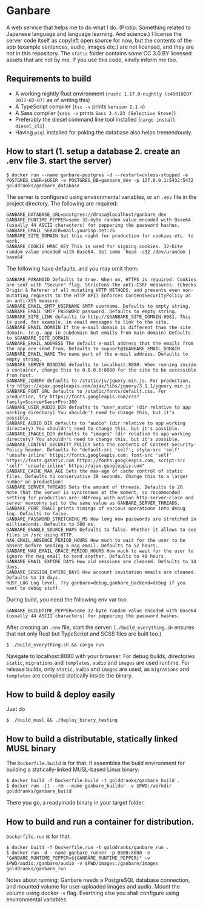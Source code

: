 # Ganbare
A web service that helps me to do what I do. (Protip: Something related to Japanese language and language learning. And science.) I license the server code itself as copyleft open source for now, but the contents of the app (example sentences, audio, images etc.) are not licensed, and they are not in this repository. The `static` folder contains some CC 3.0 BY licensed assets that are not by me. If you use this code, kindly inform me too.

## Requirements to build

* A working nightly Rust environment (`rustc 1.17.0-nightly (c49d10207 2017-02-07)` as of writing this)
* A TypeScript compiler (`tsc -v` prints `Version 2.1.4`)
* A Sass compiler (`sass -v` prints `Sass 3.4.23 (Selective Steve)`)
* Preferably the diesel command line tool installed (`cargo install diesel_cli`)
* Having `psql` installed for poking the database also helps tremendously.

## How to start (1. setup a database 2. create an .env file 3. start the server)

    $ docker run --name ganbare-postgres -d --restart=unless-stopped -e POSTGRES_USER=$USER -e POSTGRES_DB=ganbare_dev -p 127.0.0.1:5432:5432 golddranks/ganbare_database

The server is configured using environmental variables, or an `.env` file in the project directory. The following are required:

    GANBARE_DATABASE_URL=postgres://drasa@localhost/ganbare_dev
    GANBARE_RUNTIME_PEPPER=some 32-byte random value encoded with Base64 (usually 44 ASCII characters) for peppering the password hashes.
    GANBARE_EMAIL_SERVER=mail.yourisp.net:25
    GANBARE_SITE_DOMAIN Set this right for production for cookies etc. to work.
    GANBARE_COOKIE_HMAC_KEY This is used for signing cookies. 32-bite random value encoded with Base64. Get some `head -c32 /dev/urandom | base64`

The following have defaults, and you may omit them:

    GANBARE_PARANOID Defaults to true. When on, HTTPS is required. Cookies are sent with "Secure" flag. Strictens the anti-CSRF measures. (Checks Origin & Referer of all mutating HTTP METHODS, and prevents even non-mutating requests to the HTTP API) Enforces ContentSecurityPolicy as an anti-XSS measure.
    GANBARE_EMAIL_SMTP_USERNAME SMTP username. Defaults to empty string.
    GANBARE_EMAIL_SMTP_PASSWORD password. Defaults to empty string.
    GANBARE_SITE_LINK defaults to http://$GANBARE_SITE_DOMAIN:8081. This is used, for example, in email messages to link to the site.
    GANBARE_EMAIL_DOMAIN If the e-mail domain is different than the site domain. (e.g. app in subdomain but emails from main domain) Defaults to $GANBARE_SITE_DOMAIN
    GANBARE_EMAIL_ADDRESS The default e-mail address that the emails from the app are send from. Defaults to support@$GANBARE_EMAIL_DOMAIN
    GANBARE_EMAIL_NAME The name part of the e-mail address. Defaults to empty string.
    GANBARE_SERVER_BINDING defaults to localhost:8080. When running inside a container, change this to 0.0.0.0:8080 for the site to be accessible from host.
    GANBARE_JQUERY defaults to /static/js/jquery.min.js. For production, try https://ajax.googleapis.com/ajax/libs/jquery/3.1.1/jquery.min.js
    GANBARE_FONT_URL defaults to /static/fonts/default.css. For production, try https://fonts.googleapis.com/css?family=Source+Sans+Pro:300
    GANBARE_USER_AUDIO_DIR defaults to "user_audio" (dir relative to app working directory) You shouldn't need to change this, but it's possible.
    GANBARE_AUDIO_DIR defaults to "audio" (dir relative to app working directory) You shouldn't need to change this, but it's possible.
    GANBARE_IMAGES_DIR defaults to "images" (dir relative to app working directory) You shouldn't need to change this, but it's possible.
    GANBARE_CONTENT_SECURITY_POLICY Sets the contents of Content-Security-Policy header. Defaults to "default-src 'self'; style-src 'self' 'unsafe-inline' https://fonts.googleapis.com; font-src 'self' https://fonts.gstatic.com https://fonts.googleapis.com; script-src 'self' 'unsafe-inline' https://ajax.googleapis.com"
    GANBARE_CACHE_MAX_AGE Sets the max-age of cache control of static files. Defaults to conservative 30 seconds. Change this to a larger number on production!
    GANBARE_SERVER_THREADS Sets the amount of threads. Defaults to 20. Note that the server is syncronous at the moment, so recommended setting for production are: HAProxy with option http-server-close and server maxconns set to the same value as GANBARE_SERVER_THREADS.
    GANBARE_PERF_TRACE prints timings of various operations into debug log. Defaults to false.
    GANBARE_PASSWORD_STRETCHING_MS How long new passwords are stretched in milliseconds. Defaults to 500 ms.
    GANBARE_ENABLE_SOURCE_MAPS Defaults to false. Whether it allows to see files in /src using HTTP.
    NAG_EMAIL_ABSENCE_PERIOD_HOURS How much to wait for the user to be absent before sending a nag email. Defaults to 52 hours.
    GANBARE_NAG_EMAIL_GRACE_PERIOD_HOURS How much to wait for the user to ignore the nag email to send another. Defaults to 48 hours.
    GANBARE_EMAIL_EXPIRE_DAYS How old sessions are cleaned. Defaults to 14 days.
    GANBARE_SESSION_EXPIRE_DAYS How account invitation emails are cleaned. Defaults to 14 days.
    RUST_LOG Log level. Try ganbare=debug,ganbare_backend=debug if you want to debug stuff.

During build, you need the following env var too: 

    GANBARE_BUILDTIME_PEPPER=some 32-byte random value encoded with Base64 (usually 44 ASCII characters) for peppering the password hashes.

After creating an `.env` file, start the server: (`./build_everything.sh` ensures that not only Rust but TypeScript and SCSS files are built too.)

    $ ./build_everything.sh && cargo run

Navigate to localhost:8080 with your browser. For debug builds, directories `static`, `migrations` and `templates`, `audio` and `images` are used runtime.
For release builds, only `static`, `audio` and `images` are used, as `migrations` and `templates` are compiled statically inside the binary.

## How to build & deploy easily
Just do

    $ ./build_musl && ./deploy_binary_testing

## How to build a distributable, statically linked MUSL binary

The `Dockerfile.build` is for that. It assembles the build environment for building a statically-linked MUSL-based Linux binary:

    $ docker build -f Dockerfile.build -t golddranks/ganbare_build .
    $ docker run -it --rm --name ganbare_builder -v $PWD:/workdir golddranks/ganbare_build

There you go, a readymade binary in your target folder.

## How to build and run a container for distribution.

`Dockerfile.run` is for that.

    $ docker build -f Dockerfile.run -t golddranks/ganbare_run .
    $ docker run -d --name ganbare_runner -p 8080:8080 -e "GANBARE_RUNTIME_PEPPER=${GANBARE_RUNTIME_PEPPER}" -v $PWD/audio:/ganbare/audio -v $PWD/images:/ganbare/images golddranks/ganbare_run

Notes about running: Ganbare needs a PostgreSQL database connection, and mounted volume for user-uploaded images and audio.
Mount the volume using docker `-v` flag. Everthing else you shall configure using environmental variables.
